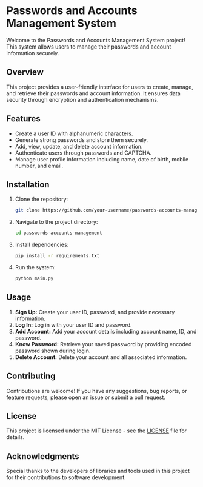 # Passwords and Accounts Management System

Welcome to the Passwords and Accounts Management System project! This system allows users to manage their passwords and account information securely.

## Overview

This project provides a user-friendly interface for users to create, manage, and retrieve their passwords and account information. It ensures data security through encryption and authentication mechanisms.

## Features

- Create a user ID with alphanumeric characters.
- Generate strong passwords and store them securely.
- Add, view, update, and delete account information.
- Authenticate users through passwords and CAPTCHA.
- Manage user profile information including name, date of birth, mobile number, and email.

## Installation

1. Clone the repository:

    ```bash
    git clone https://github.com/your-username/passwords-accounts-management.git
    ```

2. Navigate to the project directory:

    ```bash
    cd passwords-accounts-management
    ```

3. Install dependencies:

    ```bash
    pip install -r requirements.txt
    ```

4. Run the system:

    ```bash
    python main.py
    ```

## Usage

1. **Sign Up:** Create your user ID, password, and provide necessary information.
2. **Log In:** Log in with your user ID and password.
3. **Add Account:** Add your account details including account name, ID, and password.
4. **Know Password:** Retrieve your saved password by providing encoded password shown during login.
5. **Delete Account:** Delete your account and all associated information.

## Contributing

Contributions are welcome! If you have any suggestions, bug reports, or feature requests, please open an issue or submit a pull request.

## License

This project is licensed under the MIT License - see the [LICENSE](LICENSE) file for details.

## Acknowledgments

Special thanks to the developers of libraries and tools used in this project for their contributions to software development.
